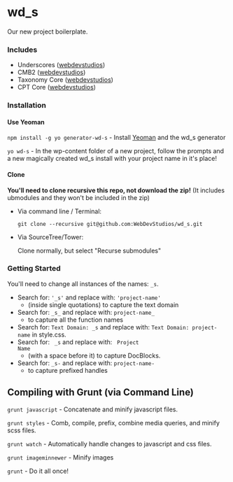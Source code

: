 wd_s
====

Our new project boilerplate.

### Includes

* Underscores      ([webdevstudios](https://github.com/WebDevStudios/_s))
* CMB2             ([webdevstudios](https://github.com/WebDevStudios/CMB2))
* Taxonomy Core    ([webdevstudios](https://github.com/WebDevStudios/Taxonomy_core))
* CPT Core         ([webdevstudios](https://github.com/WebDevStudios/CPT_Core))


### Installation

#### Use Yeoman

`npm install -g yo generator-wd-s` - Install [Yeoman](http://yeoman.io/) and the wd_s generator

`yo wd-s` - In the wp-content folder of a new project, follow the prompts and a new magically created wd_s install with your project name in it's place!


#### Clone

**You'll need to clone recursive this repo, not download the zip!** (It includes ubmodules and they won't be included in the zip)

* Via command line / Terminal:
 
  `git clone --recursive git@github.com:WebDevStudios/wd_s.git`

* Via SourceTree/Tower:
  
  Clone normally, but select "Recurse submodules"

### Getting Started

You'll need to change all instances of the names: `_s`.

* Search for: `'_s'` and replace with: `'project-name'`
  * (inside single quotations) to capture the text domain
* Search for: `_s_` and replace with: `project-name_`
  * to capture all the function names
* Search for: `Text Domain: _s` and replace with: `Text Domain: project-name` in style.css.
* Search for: <code>&nbsp;_s</code> and replace with: <code>&nbsp;Project Name</code>
   * (with a space before it) to capture DocBlocks.
* Search for: `_s-` and replace with: `project-name-`
  * to capture prefixed handles
  
Compiling with Grunt (via Command Line)
----

`grunt javascript` - Concatenate and minify javascript files.

`grunt styles` - Comb, compile, prefix, combine media queries, and minify scss files.

`grunt watch` - Automatically handle changes to javascript and css files.

`grunt imageminnewer` - Minify images

`grunt` - Do it all once!
